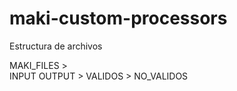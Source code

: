 # maki-custom-processors

Estructura de archivos

MAKI_FILES  >   
            INPUT
            OUTPUT
                    > VALIDOS
                    > NO_VALIDOS